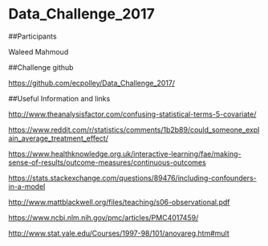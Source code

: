 # Data_Challenge_2017

##Participants

Waleed Mahmoud

##Challenge github

https://github.com/ecpolley/Data_Challenge_2017/


##Useful Information and links

http://www.theanalysisfactor.com/confusing-statistical-terms-5-covariate/

https://www.reddit.com/r/statistics/comments/1b2b89/could_someone_explain_average_treatment_effect/

https://www.healthknowledge.org.uk/interactive-learning/fae/making-sense-of-results/outcome-measures/continuous-outcomes

https://stats.stackexchange.com/questions/89476/including-confounders-in-a-model

http://www.mattblackwell.org/files/teaching/s06-observational.pdf

https://www.ncbi.nlm.nih.gov/pmc/articles/PMC4017459/

http://www.stat.yale.edu/Courses/1997-98/101/anovareg.htm#mult


